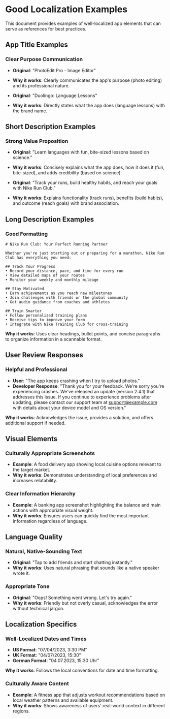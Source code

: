 # Good Localization Examples

This document provides examples of well-localized app elements that can serve as references for best practices.

## App Title Examples

### Clear Purpose Communication
- **Original**: "PhotoEdit Pro - Image Editor"
- **Why it works**: Clearly communicates the app's purpose (photo editing) and its professional nature.

- **Original**: "Duolingo: Language Lessons"
- **Why it works**: Directly states what the app does (language lessons) with the brand name.

## Short Description Examples

### Strong Value Proposition
- **Original**: "Learn languages with fun, bite-sized lessons based on science."
- **Why it works**: Concisely explains what the app does, how it does it (fun, bite-sized), and adds credibility (based on science).

- **Original**: "Track your runs, build healthy habits, and reach your goals with Nike Run Club."
- **Why it works**: Explains functionality (track runs), benefits (build habits), and outcome (reach goals) with brand association.

## Long Description Examples

### Good Formatting
```
# Nike Run Club: Your Perfect Running Partner

Whether you're just starting out or preparing for a marathon, Nike Run Club has everything you need:

## Track Your Progress
• Record your distance, pace, and time for every run
• View detailed maps of your routes
• Monitor your weekly and monthly mileage

## Stay Motivated
• Earn achievements as you reach new milestones
• Join challenges with friends or the global community
• Get audio guidance from coaches and athletes

## Train Smarter
• Follow personalized training plans
• Receive tips to improve your form
• Integrate with Nike Training Club for cross-training
```

**Why it works**: Uses clear headings, bullet points, and concise paragraphs to organize information in a scannable format.

## User Review Responses

### Helpful and Professional
- **User**: "The app keeps crashing when I try to upload photos."
- **Developer Response**: "Thank you for your feedback. We're sorry you're experiencing crashes. We've released an update (version 2.4.1) that addresses this issue. If you continue to experience problems after updating, please contact our support team at support@example.com with details about your device model and OS version."

**Why it works**: Acknowledges the issue, provides a solution, and offers additional support if needed.

## Visual Elements

### Culturally Appropriate Screenshots
- **Example**: A food delivery app showing local cuisine options relevant to the target market.
- **Why it works**: Demonstrates understanding of local preferences and increases relatability.

### Clear Information Hierarchy
- **Example**: A banking app screenshot highlighting the balance and main actions with appropriate visual weight.
- **Why it works**: Ensures users can quickly find the most important information regardless of language.

## Language Quality

### Natural, Native-Sounding Text
- **Original**: "Tap to add friends and start chatting instantly."
- **Why it works**: Uses natural phrasing that sounds like a native speaker wrote it.

### Appropriate Tone
- **Original**: "Oops! Something went wrong. Let's try again."
- **Why it works**: Friendly but not overly casual, acknowledges the error without technical jargon.

## Localization Specifics

### Well-Localized Dates and Times
- **US Format**: "07/04/2023, 3:30 PM"
- **UK Format**: "04/07/2023, 15:30"
- **German Format**: "04.07.2023, 15:30 Uhr"

**Why it works**: Follows the local conventions for date and time formatting.

### Culturally Aware Content
- **Example**: A fitness app that adjusts workout recommendations based on local weather patterns and available equipment.
- **Why it works**: Shows awareness of users' real-world context in different regions.
